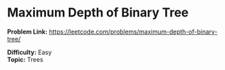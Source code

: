 # Maximum Depth of Binary Tree
**Problem Link:** https://leetcode.com/problems/maximum-depth-of-binary-tree/

**Difficulty:** Easy  
**Topic:** Trees
